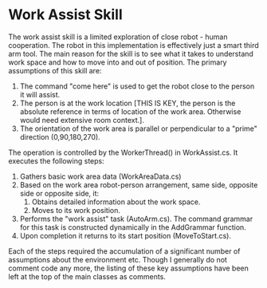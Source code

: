 ﻿# Work Assist Skill
The work assist skill is a limited exploration of close robot - human cooperation.  The robot in this implementation is effectively just a smart third arm tool.  The main reason for the skill is to see what it takes to understand work space and how to move into and out of position.  The primary assumptions of this skill are:

1. The command "come here" is used to get the robot close to the person it will assist.
2. The person is at the work location [THIS IS KEY, the person is the absolute reference in terms of location of the work area. Otherwise would need extensive room context.].
3. The orientation of the work area is parallel or perpendicular to a "prime" direction (0,90,180,270).

The operation is controlled by the WorkerThread() in WorkAssist.cs.  It executes the following steps:

1. Gathers basic work area data (WorkAreaData.cs)
2. Based on the work area robot-person arrangement, same side, opposite side or opposite side, it:
    1. Obtains detailed information about the work space.
    2. Moves to its work position.
3. Performs the "work assist" task (AutoArm.cs). The command grammar for this task is constructed dynamically in the AddGrammar function.
4. Upon completion it returns to its start position (MoveToStart.cs).

Each of the steps required the accumulation of a significant number of assumptions about the environment etc.  Though I generally do not comment code any more, the listing of these key assumptions have been left at the top of the main classes as comments.
